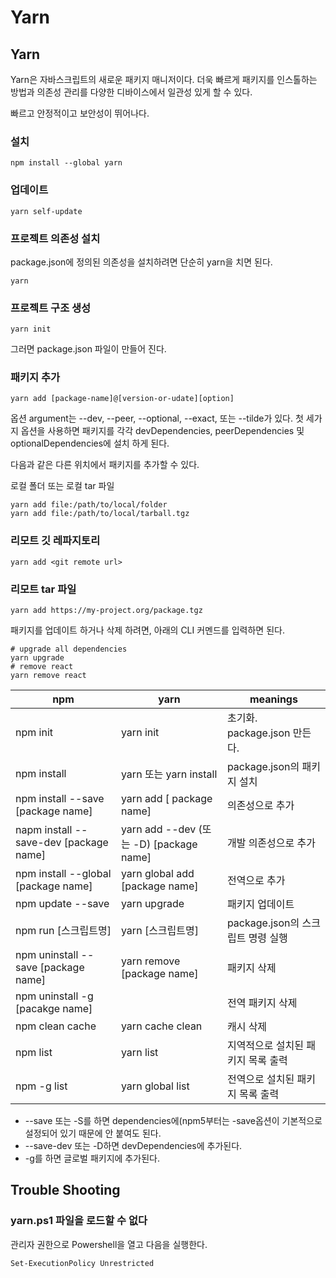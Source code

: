 # Yarn

## Yarn

Yarn은 자바스크립트의 새로운 패키지 매니저이다. 더욱 빠르게 패키지를 인스톨하는 방법과 의존성 관리를 다양한 디바이스에서 일관성 있게 할 수 있다.

빠르고 안정적이고 보안성이 뛰어나다.

### 설치

```
npm install --global yarn
```

### 업데이트

```
yarn self-update
```

### 프로젝트 의존성 설치

package.json에 정의된 의존성을 설치하려면 단순히 yarn을 치면 된다.

```
yarn
```

### 프로젝트 구조 생성

```
yarn init
```

그러면 package.json 파일이 만들어 진다.

### 패키지 추가

```
yarn add [package-name]@[version-or-udate][option]
```

옵션 argument는 --dev, --peer, --optional, --exact, 또는 --tilde가 있다. 첫 세가지 옵션을 사용하면 패키지를 각각 devDependencies, peerDependencies 및 optionalDependencies에 설치 하게 된다.

다음과 같은 다른 위치에서 패키지를 추가할 수 있다.

로컬 폴더 또는 로컬 tar 파일

```
yarn add file:/path/to/local/folder
yarn add file:/path/to/local/tarball.tgz
```

### 리모트 깃 레파지토리

```
yarn add <git remote url>
```

### 리모트 tar 파일

```
yarn add https://my-project.org/package.tgz
```

패키지를 업데이트 하거나 삭제 하려면, 아래의 CLI 커멘드를 입력하면 된다.

```
# upgrade all dependencies
yarn upgrade
# remove react
yarn remove react
```


| npm | yarn | meanings |
|----|----|---|
| npm init | yarn init | 초기화. package.json 만든다. |
| npm install | yarn 또는 yarn install | package.json의 패키지 설치 |
| npm install --save [package name] | yarn add [ package name] | 의존성으로 추가 |
| napm install --save-dev [package name] | yarn add --dev (또는 -D) [package name] | 개발 의존성으로 추가 |
| npm install --global [package name] | yarn global add [package name] | 전역으로 추가 |
| npm update --save | yarn upgrade | 패키지 업데이트 |
| npm run [스크립트명] | yarn [스크립트명] | package.json의 스크립트 명령 실행 |
| npm uninstall --save [package name] | yarn remove [package name] | 패키지 삭제 |
| npm uninstall -g [pacakge name] | | 전역 패키지 삭제 |
| npm clean cache | yarn cache clean | 캐시 삭제 |
| npm list | yarn list | 지역적으로 설치된 패키지 목록 출력 |
| npm -g list | yarn global list | 전역으로 설치된 패키지 목록 출력 |

* --save 또는 -S를 하면 dependencies에(npm5부터는 -save옵션이 기본적으로 설정되어 있기 때문에 안 붙여도  된다.
* --save-dev 또는 -D하면 devDependencies에 추가된다. 
* -g를 하면 글로벌 패키지에 추가된다. 








## Trouble Shooting

### yarn.ps1 파일을 로드할 수 없다

관리자 권한으로 Powershell을 열고 다음을 실행한다.

```
Set-ExecutionPolicy Unrestricted
```
